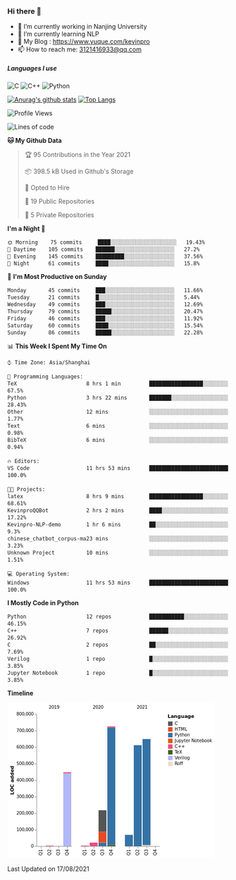 ### Hi there 👋

- 🔭 I’m currently working in Nanjing University
- 🌱 I’m currently learning NLP
- 👯 My Blog : https://www.yuque.com/kevinpro
- 📫 How to reach me: 3121416933@qq.com

##### Languages I use
![C](https://img.shields.io/badge/-C-000000?style=flat&logo=c)
![C++](https://img.shields.io/badge/-C++-000000?style=flat&logo=c%2B%2B)
![Python](https://img.shields.io/badge/-Python-000000?style=flat&logo=python)

[![Anurag's github stats](https://github-readme-stats.vercel.app/api?username=Ricardokevins)](https://github.com/anuraghazra/github-readme-stats)
[![Top Langs](https://github-readme-stats.vercel.app/api/top-langs/?username=Ricardokevins)](https://github.com/anuraghazra/github-readme-stats)

<!--START_SECTION:waka-->
![Profile Views](http://img.shields.io/badge/Profile%20Views-0-blue)

![Lines of code](https://img.shields.io/badge/From%20Hello%20World%20I%27ve%20Written-2.7%20million%20lines%20of%20code-blue)

**🐱 My Github Data** 

> 🏆 95 Contributions in the Year 2021
 > 
> 📦 398.5 kB Used in Github's Storage 
 > 
> 💼 Opted to Hire
 > 
> 📜 19 Public Repositories 
 > 
> 🔑 5 Private Repositories  
 > 
**I'm a Night 🦉** 

```text
🌞 Morning    75 commits     ████░░░░░░░░░░░░░░░░░░░░░   19.43% 
🌆 Daytime    105 commits    ██████░░░░░░░░░░░░░░░░░░░   27.2% 
🌃 Evening    145 commits    █████████░░░░░░░░░░░░░░░░   37.56% 
🌙 Night      61 commits     ████░░░░░░░░░░░░░░░░░░░░░   15.8%

```
📅 **I'm Most Productive on Sunday** 

```text
Monday       45 commits     ███░░░░░░░░░░░░░░░░░░░░░░   11.66% 
Tuesday      21 commits     █░░░░░░░░░░░░░░░░░░░░░░░░   5.44% 
Wednesday    49 commits     ███░░░░░░░░░░░░░░░░░░░░░░   12.69% 
Thursday     79 commits     █████░░░░░░░░░░░░░░░░░░░░   20.47% 
Friday       46 commits     ███░░░░░░░░░░░░░░░░░░░░░░   11.92% 
Saturday     60 commits     ████░░░░░░░░░░░░░░░░░░░░░   15.54% 
Sunday       86 commits     █████░░░░░░░░░░░░░░░░░░░░   22.28%

```


📊 **This Week I Spent My Time On** 

```text
⌚︎ Time Zone: Asia/Shanghai

💬 Programming Languages: 
TeX                      8 hrs 1 min         █████████████████░░░░░░░░   67.5% 
Python                   3 hrs 22 mins       ███████░░░░░░░░░░░░░░░░░░   28.43% 
Other                    12 mins             ░░░░░░░░░░░░░░░░░░░░░░░░░   1.77% 
Text                     6 mins              ░░░░░░░░░░░░░░░░░░░░░░░░░   0.98% 
BibTeX                   6 mins              ░░░░░░░░░░░░░░░░░░░░░░░░░   0.94%

🔥 Editors: 
VS Code                  11 hrs 53 mins      █████████████████████████   100.0%

🐱‍💻 Projects: 
latex                    8 hrs 9 mins        █████████████████░░░░░░░░   68.61% 
KevinproQQBot            2 hrs 2 mins        ████░░░░░░░░░░░░░░░░░░░░░   17.22% 
Kevinpro-NLP-demo        1 hr 6 mins         ██░░░░░░░░░░░░░░░░░░░░░░░   9.3% 
chinese_chatbot_corpus-ma23 mins             ░░░░░░░░░░░░░░░░░░░░░░░░░   3.23% 
Unknown Project          10 mins             ░░░░░░░░░░░░░░░░░░░░░░░░░   1.51%

💻 Operating System: 
Windows                  11 hrs 53 mins      █████████████████████████   100.0%

```

**I Mostly Code in Python** 

```text
Python                   12 repos            ███████████░░░░░░░░░░░░░░   46.15% 
C++                      7 repos             ██████░░░░░░░░░░░░░░░░░░░   26.92% 
C                        2 repos             ██░░░░░░░░░░░░░░░░░░░░░░░   7.69% 
Verilog                  1 repo              █░░░░░░░░░░░░░░░░░░░░░░░░   3.85% 
Jupyter Notebook         1 repo              █░░░░░░░░░░░░░░░░░░░░░░░░   3.85%

```


**Timeline**

![Chart not found](https://raw.githubusercontent.com/Ricardokevins/Ricardokevins/master/charts/bar_graph.png) 


 Last Updated on 17/08/2021
<!--END_SECTION:waka-->
